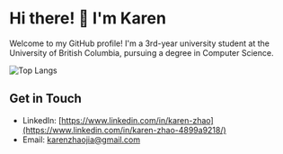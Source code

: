 # Hi there! 👋 I'm Karen



Welcome to my GitHub profile! I'm a 3rd-year university student at the University of British Columbia, pursuing a degree in Computer Science.

![Top Langs](https://github-readme-stats.vercel.app/api/top-langs/?username=karenzhao35&theme=github_dark&layout=compact)


## Get in Touch
- LinkedIn: [https://www.linkedin.com/in/karen-zhao](https://www.linkedin.com/in/karen-zhao-4899a9218/)
- Email: [karenzhaojia@gmail.com](mailto:karenzhaojia@gmail.com)

